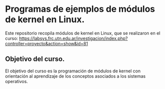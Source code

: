 # Programas de ejemplos de módulos de kernel en Linux.

Este repositorio recopila módulos de kernel en Linux, que se realizaron en el curso: https://labsys.frc.utn.edu.ar/investigacion/index.php?controller=proyecto&action=show&id=81

## Objetivo del curso.

El objetivo del curso es la programación de módulos de kernel con orientación al aprendizaje de los conceptos asociados a los sistemas operativos.
